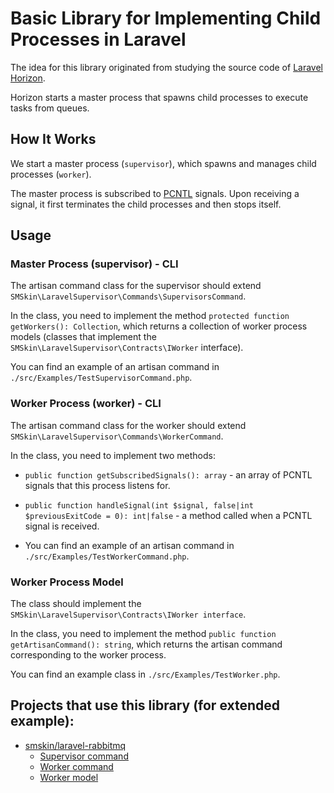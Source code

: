 # Basic Library for Implementing Child Processes in Laravel

The idea for this library originated from studying the source code of [Laravel Horizon](https://laravel.com/docs/11.x/horizon).

Horizon starts a master process that spawns child processes to execute tasks from queues.

## How It Works

We start a master process (`supervisor`), which spawns and manages child processes (`worker`).

The master process is subscribed to [PCNTL](https://www.php.net/manual/ru/intro.pcntl.php) signals. Upon receiving a signal, it first terminates the child processes and then stops itself.

## Usage

### Master Process (supervisor) - CLI
The artisan command class for the supervisor should extend `SMSkin\LaravelSupervisor\Commands\SupervisorsCommand`.

In the class, you need to implement the method `protected function getWorkers(): Collection`, which returns a collection of worker process models (classes that implement the `SMSkin\LaravelSupervisor\Contracts\IWorker` interface).

You can find an example of an artisan command in `./src/Examples/TestSupervisorCommand.php`.

### Worker Process (worker) - CLI
The artisan command class for the worker should extend `SMSkin\LaravelSupervisor\Commands\WorkerCommand`.

In the class, you need to implement two methods:
* `public function getSubscribedSignals(): array` - an array of PCNTL signals that this process listens for.
* `public function handleSignal(int $signal, false|int $previousExitCode = 0): int|false` - a method called when a PCNTL signal is received.

* You can find an example of an artisan command in `./src/Examples/TestWorkerCommand.php`.

### Worker Process Model
The class should implement the `SMSkin\LaravelSupervisor\Contracts\IWorker interface`.

In the class, you need to implement the method `public function getArtisanCommand(): string`, which returns the artisan command corresponding to the worker process.

You can find an example class in `./src/Examples/TestWorker.php`.

## Projects that use this library (for extended example):
* [smskin/laravel-rabbitmq](https://github.com/smskin/laravel-rabbitmq)
    * [Supervisor command](https://github.com/smskin/laravel-rabbitmq/blob/main/src/Commands/SupervisorCommand.php)
    * [Worker command](https://github.com/smskin/laravel-rabbitmq/blob/main/src/Commands/WorkerCommand.php)
    * [Worker model](https://github.com/smskin/laravel-rabbitmq/blob/main/src/Entities/Worker.php)

